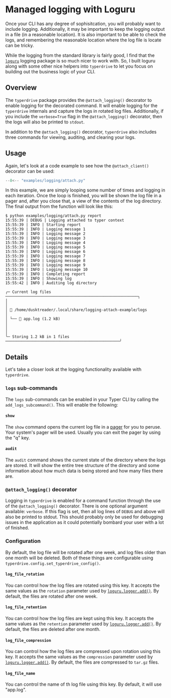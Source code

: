 # Managed logging with Loguru

Once your CLI has any degree of sophisitcation, you will probably want to include logging. Additionally, it may be
important to keep the logging output in a file (in a reasonable location). It is also important to be able to check the
logs, and remembering the reasonable location where the log file is locate can be tricky.

While the logging from the standard library is fairly good, I find that the
[`loguru`](https://loguru.readthedocs.io/en/stable/) logging package is so much nicer to work with. So, I built loguru
along with some other nice helpers into `typerdrive` to let you focus on building out the business logic of your CLI.


## Overview

The `typerdrive` package provides the `@attach_logging()` decorator to enable logging for the decorated command. It will
enable logging for the `typerdrive` internals and capture the logs in rotated log files. Additionally, if you include
the `verbose=True` flag in the `@attach_logging()` decorator, then the logs will also be printed to `stdout`.

In addition to the `@attach_logging()` decorator, `typerdrive` also includes three commands for viewing, auditing, and
clearing your logs.


## Usage

Again, let's look at a code example to see how the `@attach_client()` decorator can be used:

```python {linenums="1"}
--8<-- "examples/logging/attach.py"
```

In this example, we are simply looping some number of times and logging in each iteration. Once the loop is finished,
you will be shown the log file in a pager and, after you close that, a view of the contents of the log directory. The
final output from the function will look like this:

```
$ python examples/logging/attach.py report
15:55:39 | DEBUG | Logging attached to typer context
15:55:39 | INFO | Starting report
15:55:39 | INFO | Logging message 1
15:55:39 | INFO | Logging message 2
15:55:39 | INFO | Logging message 3
15:55:39 | INFO | Logging message 4
15:55:39 | INFO | Logging message 5
15:55:39 | INFO | Logging message 6
15:55:39 | INFO | Logging message 7
15:55:39 | INFO | Logging message 8
15:55:39 | INFO | Logging message 9
15:55:39 | INFO | Logging message 10
15:55:39 | INFO | Completing report
15:55:39 | INFO | Showing log
15:55:42 | INFO | Auditing log directory

╭─ Current log files ──────────────────────────────────────────────────────────╮
│                                                                              │
│ 📂 /home/dusktreader/.local/share/logging-attach-example/logs                │
│ └── 📄 app.log (1.2 kB)                                                      │
│                                                                              │
╰─ Storing 1.2 kB in 1 files ──────────────────────────────────────────────────╯
```


## Details

Let's take a closer look at the logging functionality available with `typerdrive`.


### `logs` sub-commands

The `logs` sub-commands can be enabled in your Typer CLI by calling the `add_logs_subcommand()`. This will enable the
following:


#### `show`

The `show` command opens the current log file in a [pager](https://en.wikipedia.org/wiki/Terminal_pager) for you to
peruse. Your system's pager will be used. Usually you can exit the pager by using the "q" key.


#### `audit`

The `audit` command shows the current state of the directory where the logs are stored. It will show the entire tree
structure of the directory and some information about how much data is being stored and how many files there are.


### `@attach_logging()` decorator

Logging in `typerdrive` is enabled for a command function through the use of the `@attach_logging()` decorator. There is
one optional argument available: `verbose`. If this flag is set, then all log lines of `DEBUG` and above will also be
printed to stdout. This should probably only be used for debugging issues in the application as it could potentially
bombard your user with a lot of finished.


### Configuration

By default, the log file will be rotated after one week, and log files older than one month will be deleted. Both of
these things are configurable using `typerdrive.config.set_typerdrive_config()`.


#### `log_file_rotation`

You can control how the log files are rotated using this key. It accepts the same values as the `rotation` parameter
used by [`loguru.logger.add()`](https://loguru.readthedocs.io/en/stable/api/logger.html#loguru._logger.Logger.add). By
default, the files are rotated after one week.


#### `log_file_retention`

You can control how the log files are kept using this key. It accepts the same values as the `retention` parameter
used by [`loguru.logger.add()`](https://loguru.readthedocs.io/en/stable/api/logger.html#loguru._logger.Logger.add). By
default, the files are deleted after one month.


#### `log_file_compression`

You can control how the log files are compressed upon rotation using this key. It accepts the same values as the
`compression` parameter used by
[`loguru.logger.add()`](https://loguru.readthedocs.io/en/stable/api/logger.html#loguru._logger.Logger.add). By default,
the files are compressed to `tar.gz` files.


#### `log_file_name`

You can control the name of th log file using this key. By default, it will use "app.log".
